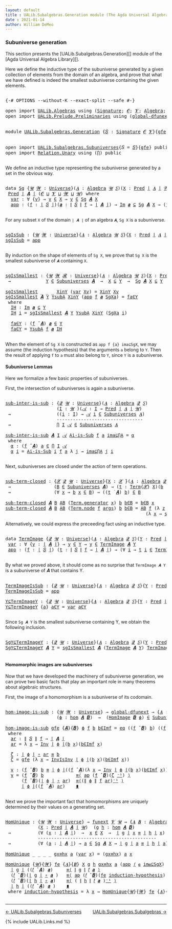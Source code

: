 ```yaml
---
layout: default
title : UALib.Subalgebras.Generation module (The Agda Universal Algebra Library)
date : 2021-01-14
author: William DeMeo
---
```


### <a id="subuniverse-generation">Subuniverse generation</a>

This section presents the [UALib.Subalgebras.Generation][] module of the [Agda Universal Algebra Library][].

Here we define the inductive type of the subuniverse generated by a given collection of elements from the domain of an algebra, and prove that what we have defined is indeed the smallest subuniverse containing the given elements.

<pre class="Agda">

<a id="565" class="Symbol">{-#</a> <a id="569" class="Keyword">OPTIONS</a> <a id="577" class="Pragma">--without-K</a> <a id="589" class="Pragma">--exact-split</a> <a id="603" class="Pragma">--safe</a> <a id="610" class="Symbol">#-}</a>

<a id="615" class="Keyword">open</a> <a id="620" class="Keyword">import</a> <a id="627" href="UALib.Algebras.html" class="Module">UALib.Algebras</a> <a id="642" class="Keyword">using</a> <a id="648" class="Symbol">(</a><a id="649" href="UALib.Algebras.Signatures.html#1385" class="Function">Signature</a><a id="658" class="Symbol">;</a> <a id="660" href="universes.html#613" class="Generalizable">𝓞</a><a id="661" class="Symbol">;</a> <a id="663" href="universes.html#617" class="Generalizable">𝓥</a><a id="664" class="Symbol">;</a> <a id="666" href="UALib.Algebras.Algebras.html#781" class="Function">Algebra</a><a id="673" class="Symbol">;</a> <a id="675" href="UALib.Algebras.Algebras.html#3482" class="Function Operator">_↠_</a><a id="678" class="Symbol">)</a>
<a id="680" class="Keyword">open</a> <a id="685" class="Keyword">import</a> <a id="692" href="UALib.Prelude.Preliminaries.html" class="Module">UALib.Prelude.Preliminaries</a> <a id="720" class="Keyword">using</a> <a id="726" class="Symbol">(</a><a id="727" href="MGS-Subsingleton-Theorems.html#3468" class="Function">global-dfunext</a><a id="741" class="Symbol">;</a> <a id="743" href="universes.html#551" class="Postulate">Universe</a><a id="751" class="Symbol">;</a> <a id="753" href="universes.html#758" class="Function Operator">_̇</a><a id="755" class="Symbol">)</a>


<a id="759" class="Keyword">module</a> <a id="766" href="UALib.Subalgebras.Generation.html" class="Module">UALib.Subalgebras.Generation</a> <a id="795" class="Symbol">{</a><a id="796" href="UALib.Subalgebras.Generation.html#796" class="Bound">𝑆</a> <a id="798" class="Symbol">:</a> <a id="800" href="UALib.Algebras.Signatures.html#1385" class="Function">Signature</a> <a id="810" href="universes.html#613" class="Generalizable">𝓞</a> <a id="812" href="universes.html#617" class="Generalizable">𝓥</a><a id="813" class="Symbol">}{</a><a id="815" href="UALib.Subalgebras.Generation.html#815" class="Bound">gfe</a> <a id="819" class="Symbol">:</a> <a id="821" href="MGS-Subsingleton-Theorems.html#3468" class="Function">global-dfunext</a><a id="835" class="Symbol">}</a> <a id="837" class="Keyword">where</a>


<a id="845" class="Keyword">open</a> <a id="850" class="Keyword">import</a> <a id="857" href="UALib.Subalgebras.Subuniverses.html" class="Module">UALib.Subalgebras.Subuniverses</a><a id="887" class="Symbol">{</a><a id="888" class="Argument">𝑆</a> <a id="890" class="Symbol">=</a> <a id="892" href="UALib.Subalgebras.Generation.html#796" class="Bound">𝑆</a><a id="893" class="Symbol">}{</a><a id="895" href="UALib.Subalgebras.Generation.html#815" class="Bound">gfe</a><a id="898" class="Symbol">}</a> <a id="900" class="Keyword">public</a>
<a id="907" class="Keyword">open</a> <a id="912" class="Keyword">import</a> <a id="919" href="Relation.Unary.html" class="Module">Relation.Unary</a> <a id="934" class="Keyword">using</a> <a id="940" class="Symbol">(</a><a id="941" href="Relation.Unary.html#4506" class="Function">⋂</a><a id="942" class="Symbol">)</a> <a id="944" class="Keyword">public</a>

</pre>

We define an inductive type representing the subuniverse generated by a set in the obvious way.

<pre class="Agda">

<a id="1075" class="Keyword">data</a> <a id="Sg"></a><a id="1080" href="UALib.Subalgebras.Generation.html#1080" class="Datatype">Sg</a> <a id="1083" class="Symbol">{</a><a id="1084" href="UALib.Subalgebras.Generation.html#1084" class="Bound">𝓤</a> <a id="1086" href="UALib.Subalgebras.Generation.html#1086" class="Bound">𝓦</a> <a id="1088" class="Symbol">:</a> <a id="1090" href="universes.html#551" class="Postulate">Universe</a><a id="1098" class="Symbol">}(</a><a id="1100" href="UALib.Subalgebras.Generation.html#1100" class="Bound">𝑨</a> <a id="1102" class="Symbol">:</a> <a id="1104" href="UALib.Algebras.Algebras.html#781" class="Function">Algebra</a> <a id="1112" href="UALib.Subalgebras.Generation.html#1084" class="Bound">𝓤</a> <a id="1114" href="UALib.Subalgebras.Generation.html#796" class="Bound">𝑆</a><a id="1115" class="Symbol">)(</a><a id="1117" href="UALib.Subalgebras.Generation.html#1117" class="Bound">X</a> <a id="1119" class="Symbol">:</a> <a id="1121" href="UALib.Relations.Unary.html#1088" class="Function">Pred</a> <a id="1126" href="UALib.Prelude.Preliminaries.html#11659" class="Function Operator">∣</a> <a id="1128" href="UALib.Subalgebras.Generation.html#1100" class="Bound">𝑨</a> <a id="1130" href="UALib.Prelude.Preliminaries.html#11659" class="Function Operator">∣</a> <a id="1132" href="UALib.Subalgebras.Generation.html#1086" class="Bound">𝓦</a><a id="1133" class="Symbol">)</a> <a id="1135" class="Symbol">:</a>
 <a id="1138" href="UALib.Relations.Unary.html#1088" class="Function">Pred</a> <a id="1143" href="UALib.Prelude.Preliminaries.html#11659" class="Function Operator">∣</a> <a id="1145" href="UALib.Subalgebras.Generation.html#1100" class="Bound">𝑨</a> <a id="1147" href="UALib.Prelude.Preliminaries.html#11659" class="Function Operator">∣</a> <a id="1149" class="Symbol">(</a><a id="1150" href="UALib.Subalgebras.Generation.html#810" class="Bound">𝓞</a> <a id="1152" href="Agda.Primitive.html#636" class="Function Operator">⊔</a> <a id="1154" href="UALib.Subalgebras.Generation.html#812" class="Bound">𝓥</a> <a id="1156" href="Agda.Primitive.html#636" class="Function Operator">⊔</a> <a id="1158" href="UALib.Subalgebras.Generation.html#1086" class="Bound">𝓦</a> <a id="1160" href="Agda.Primitive.html#636" class="Function Operator">⊔</a> <a id="1162" href="UALib.Subalgebras.Generation.html#1084" class="Bound">𝓤</a><a id="1163" class="Symbol">)</a> <a id="1165" class="Keyword">where</a>
  <a id="Sg.var"></a><a id="1173" href="UALib.Subalgebras.Generation.html#1173" class="InductiveConstructor">var</a> <a id="1177" class="Symbol">:</a> <a id="1179" class="Symbol">∀</a> <a id="1181" class="Symbol">{</a><a id="1182" href="UALib.Subalgebras.Generation.html#1182" class="Bound">v</a><a id="1183" class="Symbol">}</a> <a id="1185" class="Symbol">→</a> <a id="1187" href="UALib.Subalgebras.Generation.html#1182" class="Bound">v</a> <a id="1189" href="UALib.Relations.Unary.html#2725" class="Function Operator">∈</a> <a id="1191" href="UALib.Subalgebras.Generation.html#1117" class="Bound">X</a> <a id="1193" class="Symbol">→</a> <a id="1195" href="UALib.Subalgebras.Generation.html#1182" class="Bound">v</a> <a id="1197" href="UALib.Relations.Unary.html#2725" class="Function Operator">∈</a> <a id="1199" href="UALib.Subalgebras.Generation.html#1080" class="Datatype">Sg</a> <a id="1202" href="UALib.Subalgebras.Generation.html#1100" class="Bound">𝑨</a> <a id="1204" href="UALib.Subalgebras.Generation.html#1117" class="Bound">X</a>
  <a id="Sg.app"></a><a id="1208" href="UALib.Subalgebras.Generation.html#1208" class="InductiveConstructor">app</a> <a id="1212" class="Symbol">:</a> <a id="1214" class="Symbol">(</a><a id="1215" href="UALib.Subalgebras.Generation.html#1215" class="Bound">f</a> <a id="1217" class="Symbol">:</a> <a id="1219" href="UALib.Prelude.Preliminaries.html#11659" class="Function Operator">∣</a> <a id="1221" href="UALib.Subalgebras.Generation.html#796" class="Bound">𝑆</a> <a id="1223" href="UALib.Prelude.Preliminaries.html#11659" class="Function Operator">∣</a><a id="1224" class="Symbol">)(</a><a id="1226" href="UALib.Subalgebras.Generation.html#1226" class="Bound">𝒂</a> <a id="1228" class="Symbol">:</a> <a id="1230" href="UALib.Prelude.Preliminaries.html#11740" class="Function Operator">∥</a> <a id="1232" href="UALib.Subalgebras.Generation.html#796" class="Bound">𝑆</a> <a id="1234" href="UALib.Prelude.Preliminaries.html#11740" class="Function Operator">∥</a> <a id="1236" href="UALib.Subalgebras.Generation.html#1215" class="Bound">f</a> <a id="1238" class="Symbol">→</a> <a id="1240" href="UALib.Prelude.Preliminaries.html#11659" class="Function Operator">∣</a> <a id="1242" href="UALib.Subalgebras.Generation.html#1100" class="Bound">𝑨</a> <a id="1244" href="UALib.Prelude.Preliminaries.html#11659" class="Function Operator">∣</a><a id="1245" class="Symbol">)</a> <a id="1247" class="Symbol">→</a> <a id="1249" href="UALib.Relations.Unary.html#5327" class="Function Operator">Im</a> <a id="1252" href="UALib.Subalgebras.Generation.html#1226" class="Bound">𝒂</a> <a id="1254" href="UALib.Relations.Unary.html#5327" class="Function Operator">⊆</a> <a id="1256" href="UALib.Subalgebras.Generation.html#1080" class="Datatype">Sg</a> <a id="1259" href="UALib.Subalgebras.Generation.html#1100" class="Bound">𝑨</a> <a id="1261" href="UALib.Subalgebras.Generation.html#1117" class="Bound">X</a> <a id="1263" class="Symbol">→</a> <a id="1265" class="Symbol">(</a><a id="1266" href="UALib.Subalgebras.Generation.html#1215" class="Bound">f</a> <a id="1268" href="UALib.Algebras.Algebras.html#2931" class="Function Operator">̂</a> <a id="1270" href="UALib.Subalgebras.Generation.html#1100" class="Bound">𝑨</a><a id="1271" class="Symbol">)</a> <a id="1273" href="UALib.Subalgebras.Generation.html#1226" class="Bound">𝒂</a> <a id="1275" href="UALib.Relations.Unary.html#2725" class="Function Operator">∈</a> <a id="1277" href="UALib.Subalgebras.Generation.html#1080" class="Datatype">Sg</a> <a id="1280" href="UALib.Subalgebras.Generation.html#1100" class="Bound">𝑨</a> <a id="1282" href="UALib.Subalgebras.Generation.html#1117" class="Bound">X</a>

</pre>

For any subset `X` of the domain `∣ 𝑨 ∣` of an algebra `𝑨`, `Sg X` is a subuniverse.

<pre class="Agda">

<a id="sgIsSub"></a><a id="1397" href="UALib.Subalgebras.Generation.html#1397" class="Function">sgIsSub</a> <a id="1405" class="Symbol">:</a> <a id="1407" class="Symbol">{</a><a id="1408" href="UALib.Subalgebras.Generation.html#1408" class="Bound">𝓤</a> <a id="1410" href="UALib.Subalgebras.Generation.html#1410" class="Bound">𝓦</a> <a id="1412" class="Symbol">:</a> <a id="1414" href="universes.html#551" class="Postulate">Universe</a><a id="1422" class="Symbol">}{</a><a id="1424" href="UALib.Subalgebras.Generation.html#1424" class="Bound">𝑨</a> <a id="1426" class="Symbol">:</a> <a id="1428" href="UALib.Algebras.Algebras.html#781" class="Function">Algebra</a> <a id="1436" href="UALib.Subalgebras.Generation.html#1408" class="Bound">𝓤</a> <a id="1438" href="UALib.Subalgebras.Generation.html#796" class="Bound">𝑆</a><a id="1439" class="Symbol">}{</a><a id="1441" href="UALib.Subalgebras.Generation.html#1441" class="Bound">X</a> <a id="1443" class="Symbol">:</a> <a id="1445" href="UALib.Relations.Unary.html#1088" class="Function">Pred</a> <a id="1450" href="UALib.Prelude.Preliminaries.html#11659" class="Function Operator">∣</a> <a id="1452" href="UALib.Subalgebras.Generation.html#1424" class="Bound">𝑨</a> <a id="1454" href="UALib.Prelude.Preliminaries.html#11659" class="Function Operator">∣</a> <a id="1456" href="UALib.Subalgebras.Generation.html#1410" class="Bound">𝓦</a><a id="1457" class="Symbol">}</a> <a id="1459" class="Symbol">→</a> <a id="1461" href="UALib.Subalgebras.Generation.html#1080" class="Datatype">Sg</a> <a id="1464" href="UALib.Subalgebras.Generation.html#1424" class="Bound">𝑨</a> <a id="1466" href="UALib.Subalgebras.Generation.html#1441" class="Bound">X</a> <a id="1468" href="UALib.Relations.Unary.html#2725" class="Function Operator">∈</a> <a id="1470" href="UALib.Subalgebras.Subuniverses.html#766" class="Function">Subuniverses</a> <a id="1483" href="UALib.Subalgebras.Generation.html#1424" class="Bound">𝑨</a>
<a id="1485" href="UALib.Subalgebras.Generation.html#1397" class="Function">sgIsSub</a> <a id="1493" class="Symbol">=</a> <a id="1495" href="UALib.Subalgebras.Generation.html#1208" class="InductiveConstructor">app</a>

</pre>

By induction on the shape of elements of `Sg X`, we prove that `Sg X` is the smallest subuniverse of `𝑨` containing `X`.

<pre class="Agda">

<a id="sgIsSmallest"></a><a id="1648" href="UALib.Subalgebras.Generation.html#1648" class="Function">sgIsSmallest</a> <a id="1661" class="Symbol">:</a> <a id="1663" class="Symbol">{</a><a id="1664" href="UALib.Subalgebras.Generation.html#1664" class="Bound">𝓤</a> <a id="1666" href="UALib.Subalgebras.Generation.html#1666" class="Bound">𝓦</a> <a id="1668" href="UALib.Subalgebras.Generation.html#1668" class="Bound">𝓡</a> <a id="1670" class="Symbol">:</a> <a id="1672" href="universes.html#551" class="Postulate">Universe</a><a id="1680" class="Symbol">}(</a><a id="1682" href="UALib.Subalgebras.Generation.html#1682" class="Bound">𝑨</a> <a id="1684" class="Symbol">:</a> <a id="1686" href="UALib.Algebras.Algebras.html#781" class="Function">Algebra</a> <a id="1694" href="UALib.Subalgebras.Generation.html#1664" class="Bound">𝓤</a> <a id="1696" href="UALib.Subalgebras.Generation.html#796" class="Bound">𝑆</a><a id="1697" class="Symbol">){</a><a id="1699" href="UALib.Subalgebras.Generation.html#1699" class="Bound">X</a> <a id="1701" class="Symbol">:</a> <a id="1703" href="UALib.Relations.Unary.html#1088" class="Function">Pred</a> <a id="1708" href="UALib.Prelude.Preliminaries.html#11659" class="Function Operator">∣</a> <a id="1710" href="UALib.Subalgebras.Generation.html#1682" class="Bound">𝑨</a> <a id="1712" href="UALib.Prelude.Preliminaries.html#11659" class="Function Operator">∣</a> <a id="1714" href="UALib.Subalgebras.Generation.html#1666" class="Bound">𝓦</a><a id="1715" class="Symbol">}(</a><a id="1717" href="UALib.Subalgebras.Generation.html#1717" class="Bound">Y</a> <a id="1719" class="Symbol">:</a> <a id="1721" href="UALib.Relations.Unary.html#1088" class="Function">Pred</a> <a id="1726" href="UALib.Prelude.Preliminaries.html#11659" class="Function Operator">∣</a> <a id="1728" href="UALib.Subalgebras.Generation.html#1682" class="Bound">𝑨</a> <a id="1730" href="UALib.Prelude.Preliminaries.html#11659" class="Function Operator">∣</a> <a id="1732" href="UALib.Subalgebras.Generation.html#1668" class="Bound">𝓡</a><a id="1733" class="Symbol">)</a>
 <a id="1736" class="Symbol">→</a>             <a id="1750" href="UALib.Subalgebras.Generation.html#1717" class="Bound">Y</a> <a id="1752" href="UALib.Relations.Unary.html#2725" class="Function Operator">∈</a> <a id="1754" href="UALib.Subalgebras.Subuniverses.html#766" class="Function">Subuniverses</a> <a id="1767" href="UALib.Subalgebras.Generation.html#1682" class="Bound">𝑨</a>  <a id="1770" class="Symbol">→</a>  <a id="1773" href="UALib.Subalgebras.Generation.html#1699" class="Bound">X</a> <a id="1775" href="UALib.Relations.Unary.html#3007" class="Function Operator">⊆</a> <a id="1777" href="UALib.Subalgebras.Generation.html#1717" class="Bound">Y</a>  <a id="1780" class="Symbol">→</a>  <a id="1783" href="UALib.Subalgebras.Generation.html#1080" class="Datatype">Sg</a> <a id="1786" href="UALib.Subalgebras.Generation.html#1682" class="Bound">𝑨</a> <a id="1788" href="UALib.Subalgebras.Generation.html#1699" class="Bound">X</a> <a id="1790" href="UALib.Relations.Unary.html#3007" class="Function Operator">⊆</a> <a id="1792" href="UALib.Subalgebras.Generation.html#1717" class="Bound">Y</a>

<a id="1795" href="UALib.Subalgebras.Generation.html#1648" class="Function">sgIsSmallest</a> <a id="1808" class="Symbol">_</a> <a id="1810" class="Symbol">_</a> <a id="1812" class="Symbol">_</a> <a id="1814" href="UALib.Subalgebras.Generation.html#1814" class="Bound">XinY</a> <a id="1819" class="Symbol">(</a><a id="1820" href="UALib.Subalgebras.Generation.html#1173" class="InductiveConstructor">var</a> <a id="1824" href="UALib.Subalgebras.Generation.html#1824" class="Bound">Xv</a><a id="1826" class="Symbol">)</a> <a id="1828" class="Symbol">=</a> <a id="1830" href="UALib.Subalgebras.Generation.html#1814" class="Bound">XinY</a> <a id="1835" href="UALib.Subalgebras.Generation.html#1824" class="Bound">Xv</a>
<a id="1838" href="UALib.Subalgebras.Generation.html#1648" class="Function">sgIsSmallest</a> <a id="1851" href="UALib.Subalgebras.Generation.html#1851" class="Bound">𝑨</a> <a id="1853" href="UALib.Subalgebras.Generation.html#1853" class="Bound">Y</a> <a id="1855" href="UALib.Subalgebras.Generation.html#1855" class="Bound">YsubA</a> <a id="1861" href="UALib.Subalgebras.Generation.html#1861" class="Bound">XinY</a> <a id="1866" class="Symbol">(</a><a id="1867" href="UALib.Subalgebras.Generation.html#1208" class="InductiveConstructor">app</a> <a id="1871" href="UALib.Subalgebras.Generation.html#1871" class="Bound">f</a> <a id="1873" href="UALib.Subalgebras.Generation.html#1873" class="Bound">𝒂</a> <a id="1875" href="UALib.Subalgebras.Generation.html#1875" class="Bound">SgXa</a><a id="1879" class="Symbol">)</a> <a id="1881" class="Symbol">=</a> <a id="1883" href="UALib.Subalgebras.Generation.html#1960" class="Function">fa∈Y</a>
 <a id="1889" class="Keyword">where</a>
  <a id="1897" href="UALib.Subalgebras.Generation.html#1897" class="Function">IH</a> <a id="1900" class="Symbol">:</a> <a id="1902" href="UALib.Relations.Unary.html#5327" class="Function Operator">Im</a> <a id="1905" href="UALib.Subalgebras.Generation.html#1873" class="Bound">𝒂</a> <a id="1907" href="UALib.Relations.Unary.html#5327" class="Function Operator">⊆</a> <a id="1909" href="UALib.Subalgebras.Generation.html#1853" class="Bound">Y</a>
  <a id="1913" href="UALib.Subalgebras.Generation.html#1897" class="Function">IH</a> <a id="1916" href="UALib.Subalgebras.Generation.html#1916" class="Bound">i</a> <a id="1918" class="Symbol">=</a> <a id="1920" href="UALib.Subalgebras.Generation.html#1648" class="Function">sgIsSmallest</a> <a id="1933" href="UALib.Subalgebras.Generation.html#1851" class="Bound">𝑨</a> <a id="1935" href="UALib.Subalgebras.Generation.html#1853" class="Bound">Y</a> <a id="1937" href="UALib.Subalgebras.Generation.html#1855" class="Bound">YsubA</a> <a id="1943" href="UALib.Subalgebras.Generation.html#1861" class="Bound">XinY</a> <a id="1948" class="Symbol">(</a><a id="1949" href="UALib.Subalgebras.Generation.html#1875" class="Bound">SgXa</a> <a id="1954" href="UALib.Subalgebras.Generation.html#1916" class="Bound">i</a><a id="1955" class="Symbol">)</a>

  <a id="1960" href="UALib.Subalgebras.Generation.html#1960" class="Function">fa∈Y</a> <a id="1965" class="Symbol">:</a> <a id="1967" class="Symbol">(</a><a id="1968" href="UALib.Subalgebras.Generation.html#1871" class="Bound">f</a> <a id="1970" href="UALib.Algebras.Algebras.html#2931" class="Function Operator">̂</a> <a id="1972" href="UALib.Subalgebras.Generation.html#1851" class="Bound">𝑨</a><a id="1973" class="Symbol">)</a> <a id="1975" href="UALib.Subalgebras.Generation.html#1873" class="Bound">𝒂</a> <a id="1977" href="UALib.Relations.Unary.html#2725" class="Function Operator">∈</a> <a id="1979" href="UALib.Subalgebras.Generation.html#1853" class="Bound">Y</a>
  <a id="1983" href="UALib.Subalgebras.Generation.html#1960" class="Function">fa∈Y</a> <a id="1988" class="Symbol">=</a> <a id="1990" href="UALib.Subalgebras.Generation.html#1855" class="Bound">YsubA</a> <a id="1996" href="UALib.Subalgebras.Generation.html#1871" class="Bound">f</a> <a id="1998" href="UALib.Subalgebras.Generation.html#1873" class="Bound">𝒂</a> <a id="2000" href="UALib.Subalgebras.Generation.html#1897" class="Function">IH</a>

</pre>

When the element of `Sg X` is constructed as `app f {a} ima⊆SgX`, we may assume (the induction hypothesis) that the arguments `a` belong to `Y`. Then the result of applying `f` to `a` must also belong to `Y`, since `Y` is a subuniverse.



#### <a id="subuniverse-lemmas">Subuniverse Lemmas</a>

Here we formalize a few basic properties of subuniverses.

First, the intersection of subuniverses is again a subuniverse.

<pre class="Agda">

<a id="sub-inter-is-sub"></a><a id="2450" href="UALib.Subalgebras.Generation.html#2450" class="Function">sub-inter-is-sub</a> <a id="2467" class="Symbol">:</a> <a id="2469" class="Symbol">{</a><a id="2470" href="UALib.Subalgebras.Generation.html#2470" class="Bound">𝓠</a> <a id="2472" href="UALib.Subalgebras.Generation.html#2472" class="Bound">𝓤</a> <a id="2474" class="Symbol">:</a> <a id="2476" href="universes.html#551" class="Postulate">Universe</a><a id="2484" class="Symbol">}(</a><a id="2486" href="UALib.Subalgebras.Generation.html#2486" class="Bound">𝑨</a> <a id="2488" class="Symbol">:</a> <a id="2490" href="UALib.Algebras.Algebras.html#781" class="Function">Algebra</a> <a id="2498" href="UALib.Subalgebras.Generation.html#2470" class="Bound">𝓠</a> <a id="2500" href="UALib.Subalgebras.Generation.html#796" class="Bound">𝑆</a><a id="2501" class="Symbol">)</a>
                   <a id="2522" class="Symbol">(</a><a id="2523" href="UALib.Subalgebras.Generation.html#2523" class="Bound">I</a> <a id="2525" class="Symbol">:</a> <a id="2527" href="UALib.Subalgebras.Generation.html#2472" class="Bound">𝓤</a> <a id="2529" href="universes.html#758" class="Function Operator">̇</a><a id="2530" class="Symbol">)(</a><a id="2532" href="UALib.Subalgebras.Generation.html#2532" class="Bound">𝒜</a> <a id="2534" class="Symbol">:</a> <a id="2536" href="UALib.Subalgebras.Generation.html#2523" class="Bound">I</a> <a id="2538" class="Symbol">→</a> <a id="2540" href="UALib.Relations.Unary.html#1088" class="Function">Pred</a> <a id="2545" href="UALib.Prelude.Preliminaries.html#11659" class="Function Operator">∣</a> <a id="2547" href="UALib.Subalgebras.Generation.html#2486" class="Bound">𝑨</a> <a id="2549" href="UALib.Prelude.Preliminaries.html#11659" class="Function Operator">∣</a> <a id="2551" href="UALib.Subalgebras.Generation.html#2472" class="Bound">𝓤</a><a id="2552" class="Symbol">)</a>
 <a id="2555" class="Symbol">→</a>                 <a id="2573" class="Symbol">((</a><a id="2575" href="UALib.Subalgebras.Generation.html#2575" class="Bound">i</a> <a id="2577" class="Symbol">:</a> <a id="2579" href="UALib.Subalgebras.Generation.html#2523" class="Bound">I</a><a id="2580" class="Symbol">)</a> <a id="2582" class="Symbol">→</a> <a id="2584" href="UALib.Subalgebras.Generation.html#2532" class="Bound">𝒜</a> <a id="2586" href="UALib.Subalgebras.Generation.html#2575" class="Bound">i</a> <a id="2588" href="UALib.Relations.Unary.html#2725" class="Function Operator">∈</a> <a id="2590" href="UALib.Subalgebras.Subuniverses.html#766" class="Function">Subuniverses</a> <a id="2603" href="UALib.Subalgebras.Generation.html#2486" class="Bound">𝑨</a><a id="2604" class="Symbol">)</a>
                   <a id="2625" class="Comment">--------------------------------</a>
 <a id="2659" class="Symbol">→</a>                 <a id="2677" href="Relation.Unary.html#4506" class="Function">⋂</a> <a id="2679" href="UALib.Subalgebras.Generation.html#2523" class="Bound">I</a> <a id="2681" href="UALib.Subalgebras.Generation.html#2532" class="Bound">𝒜</a> <a id="2683" href="UALib.Relations.Unary.html#2725" class="Function Operator">∈</a> <a id="2685" href="UALib.Subalgebras.Subuniverses.html#766" class="Function">Subuniverses</a> <a id="2698" href="UALib.Subalgebras.Generation.html#2486" class="Bound">𝑨</a>

<a id="2701" href="UALib.Subalgebras.Generation.html#2450" class="Function">sub-inter-is-sub</a> <a id="2718" href="UALib.Subalgebras.Generation.html#2718" class="Bound">𝑨</a> <a id="2720" href="UALib.Subalgebras.Generation.html#2720" class="Bound">I</a> <a id="2722" href="UALib.Subalgebras.Generation.html#2722" class="Bound">𝒜</a> <a id="2724" href="UALib.Subalgebras.Generation.html#2724" class="Bound">Ai-is-Sub</a> <a id="2734" href="UALib.Subalgebras.Generation.html#2734" class="Bound">f</a> <a id="2736" href="UALib.Subalgebras.Generation.html#2736" class="Bound">a</a> <a id="2738" href="UALib.Subalgebras.Generation.html#2738" class="Bound">ima⊆⋂A</a> <a id="2745" class="Symbol">=</a> <a id="2747" href="UALib.Subalgebras.Generation.html#2758" class="Function">α</a>
 <a id="2750" class="Keyword">where</a>
  <a id="2758" href="UALib.Subalgebras.Generation.html#2758" class="Function">α</a> <a id="2760" class="Symbol">:</a> <a id="2762" class="Symbol">(</a><a id="2763" href="UALib.Subalgebras.Generation.html#2734" class="Bound">f</a> <a id="2765" href="UALib.Algebras.Algebras.html#2931" class="Function Operator">̂</a> <a id="2767" href="UALib.Subalgebras.Generation.html#2718" class="Bound">𝑨</a><a id="2768" class="Symbol">)</a> <a id="2770" href="UALib.Subalgebras.Generation.html#2736" class="Bound">a</a> <a id="2772" href="UALib.Relations.Unary.html#2725" class="Function Operator">∈</a> <a id="2774" href="Relation.Unary.html#4506" class="Function">⋂</a> <a id="2776" href="UALib.Subalgebras.Generation.html#2720" class="Bound">I</a> <a id="2778" href="UALib.Subalgebras.Generation.html#2722" class="Bound">𝒜</a>
  <a id="2782" href="UALib.Subalgebras.Generation.html#2758" class="Function">α</a> <a id="2784" href="UALib.Subalgebras.Generation.html#2784" class="Bound">i</a> <a id="2786" class="Symbol">=</a> <a id="2788" href="UALib.Subalgebras.Generation.html#2724" class="Bound">Ai-is-Sub</a> <a id="2798" href="UALib.Subalgebras.Generation.html#2784" class="Bound">i</a> <a id="2800" href="UALib.Subalgebras.Generation.html#2734" class="Bound">f</a> <a id="2802" href="UALib.Subalgebras.Generation.html#2736" class="Bound">a</a> <a id="2804" class="Symbol">λ</a> <a id="2806" href="UALib.Subalgebras.Generation.html#2806" class="Bound">j</a> <a id="2808" class="Symbol">→</a> <a id="2810" href="UALib.Subalgebras.Generation.html#2738" class="Bound">ima⊆⋂A</a> <a id="2817" href="UALib.Subalgebras.Generation.html#2806" class="Bound">j</a> <a id="2819" href="UALib.Subalgebras.Generation.html#2784" class="Bound">i</a>

</pre>

Next, subuniverses are closed under the action of term operations.

<pre class="Agda">

<a id="sub-term-closed"></a><a id="2916" href="UALib.Subalgebras.Generation.html#2916" class="Function">sub-term-closed</a> <a id="2932" class="Symbol">:</a> <a id="2934" class="Symbol">{</a><a id="2935" href="UALib.Subalgebras.Generation.html#2935" class="Bound">𝓧</a> <a id="2937" href="UALib.Subalgebras.Generation.html#2937" class="Bound">𝓠</a> <a id="2939" href="UALib.Subalgebras.Generation.html#2939" class="Bound">𝓤</a> <a id="2941" class="Symbol">:</a> <a id="2943" href="universes.html#551" class="Postulate">Universe</a><a id="2951" class="Symbol">}{</a><a id="2953" href="UALib.Subalgebras.Generation.html#2953" class="Bound">X</a> <a id="2955" class="Symbol">:</a> <a id="2957" href="UALib.Subalgebras.Generation.html#2935" class="Bound">𝓧</a> <a id="2959" href="universes.html#758" class="Function Operator">̇</a><a id="2960" class="Symbol">}(</a><a id="2962" href="UALib.Subalgebras.Generation.html#2962" class="Bound">𝑨</a> <a id="2964" class="Symbol">:</a> <a id="2966" href="UALib.Algebras.Algebras.html#781" class="Function">Algebra</a> <a id="2974" href="UALib.Subalgebras.Generation.html#2937" class="Bound">𝓠</a> <a id="2976" href="UALib.Subalgebras.Generation.html#796" class="Bound">𝑆</a><a id="2977" class="Symbol">)(</a><a id="2979" href="UALib.Subalgebras.Generation.html#2979" class="Bound">B</a> <a id="2981" class="Symbol">:</a> <a id="2983" href="UALib.Relations.Unary.html#1088" class="Function">Pred</a> <a id="2988" href="UALib.Prelude.Preliminaries.html#11659" class="Function Operator">∣</a> <a id="2990" href="UALib.Subalgebras.Generation.html#2962" class="Bound">𝑨</a> <a id="2992" href="UALib.Prelude.Preliminaries.html#11659" class="Function Operator">∣</a> <a id="2994" href="UALib.Subalgebras.Generation.html#2939" class="Bound">𝓤</a><a id="2995" class="Symbol">)</a>
 <a id="2998" class="Symbol">→</a>                <a id="3015" class="Symbol">(</a><a id="3016" href="UALib.Subalgebras.Generation.html#2979" class="Bound">B</a> <a id="3018" href="UALib.Relations.Unary.html#2725" class="Function Operator">∈</a> <a id="3020" href="UALib.Subalgebras.Subuniverses.html#766" class="Function">Subuniverses</a> <a id="3033" href="UALib.Subalgebras.Generation.html#2962" class="Bound">𝑨</a><a id="3034" class="Symbol">)</a> <a id="3036" class="Symbol">→</a> <a id="3038" class="Symbol">(</a><a id="3039" href="UALib.Subalgebras.Generation.html#3039" class="Bound">t</a> <a id="3041" class="Symbol">:</a> <a id="3043" href="UALib.Terms.Basic.html#2288" class="Datatype">Term</a><a id="3047" class="Symbol">{</a><a id="3048" href="UALib.Subalgebras.Generation.html#2935" class="Bound">𝓧</a><a id="3049" class="Symbol">}</a> <a id="3051" href="UALib.Subalgebras.Generation.html#2953" class="Bound">X</a><a id="3052" class="Symbol">)(</a><a id="3054" href="UALib.Subalgebras.Generation.html#3054" class="Bound">b</a> <a id="3056" class="Symbol">:</a> <a id="3058" href="UALib.Subalgebras.Generation.html#2953" class="Bound">X</a> <a id="3060" class="Symbol">→</a> <a id="3062" href="UALib.Prelude.Preliminaries.html#11659" class="Function Operator">∣</a> <a id="3064" href="UALib.Subalgebras.Generation.html#2962" class="Bound">𝑨</a> <a id="3066" href="UALib.Prelude.Preliminaries.html#11659" class="Function Operator">∣</a><a id="3067" class="Symbol">)</a>
 <a id="3070" class="Symbol">→</a>                <a id="3087" class="Symbol">(∀</a> <a id="3090" href="UALib.Subalgebras.Generation.html#3090" class="Bound">x</a> <a id="3092" class="Symbol">→</a> <a id="3094" href="UALib.Subalgebras.Generation.html#3054" class="Bound">b</a> <a id="3096" href="UALib.Subalgebras.Generation.html#3090" class="Bound">x</a> <a id="3098" href="UALib.Relations.Unary.html#2725" class="Function Operator">∈</a> <a id="3100" href="UALib.Subalgebras.Generation.html#2979" class="Bound">B</a><a id="3101" class="Symbol">)</a> <a id="3103" class="Symbol">→</a> <a id="3105" class="Symbol">((</a><a id="3107" href="UALib.Subalgebras.Generation.html#3039" class="Bound">t</a> <a id="3109" href="UALib.Terms.Operations.html#1318" class="Function Operator">̇</a> <a id="3111" href="UALib.Subalgebras.Generation.html#2962" class="Bound">𝑨</a><a id="3112" class="Symbol">)</a> <a id="3114" href="UALib.Subalgebras.Generation.html#3054" class="Bound">b</a><a id="3115" class="Symbol">)</a> <a id="3117" href="UALib.Relations.Unary.html#2725" class="Function Operator">∈</a> <a id="3119" href="UALib.Subalgebras.Generation.html#2979" class="Bound">B</a>

<a id="3122" href="UALib.Subalgebras.Generation.html#2916" class="Function">sub-term-closed</a> <a id="3138" href="UALib.Subalgebras.Generation.html#3138" class="Bound">𝑨</a> <a id="3140" href="UALib.Subalgebras.Generation.html#3140" class="Bound">B</a> <a id="3142" href="UALib.Subalgebras.Generation.html#3142" class="Bound">AB</a> <a id="3145" class="Symbol">(</a><a id="3146" href="UALib.Terms.Basic.html#2335" class="InductiveConstructor">Term.generator</a> <a id="3161" href="UALib.Subalgebras.Generation.html#3161" class="Bound">x</a><a id="3162" class="Symbol">)</a> <a id="3164" href="UALib.Subalgebras.Generation.html#3164" class="Bound">b</a> <a id="3166" href="UALib.Subalgebras.Generation.html#3166" class="Bound">b∈B</a> <a id="3170" class="Symbol">=</a> <a id="3172" href="UALib.Subalgebras.Generation.html#3166" class="Bound">b∈B</a> <a id="3176" href="UALib.Subalgebras.Generation.html#3161" class="Bound">x</a>
<a id="3178" href="UALib.Subalgebras.Generation.html#2916" class="Function">sub-term-closed</a> <a id="3194" href="UALib.Subalgebras.Generation.html#3194" class="Bound">𝑨</a> <a id="3196" href="UALib.Subalgebras.Generation.html#3196" class="Bound">B</a> <a id="3198" href="UALib.Subalgebras.Generation.html#3198" class="Bound">AB</a> <a id="3201" class="Symbol">(</a><a id="3202" href="UALib.Terms.Basic.html#2360" class="InductiveConstructor">Term.node</a> <a id="3212" href="UALib.Subalgebras.Generation.html#3212" class="Bound">f</a> <a id="3214" href="UALib.Subalgebras.Generation.html#3214" class="Bound">args</a><a id="3218" class="Symbol">)</a> <a id="3220" href="UALib.Subalgebras.Generation.html#3220" class="Bound">b</a> <a id="3222" href="UALib.Subalgebras.Generation.html#3222" class="Bound">b∈B</a> <a id="3226" class="Symbol">=</a> <a id="3228" href="UALib.Subalgebras.Generation.html#3198" class="Bound">AB</a> <a id="3231" href="UALib.Subalgebras.Generation.html#3212" class="Bound">f</a> <a id="3233" class="Symbol">(λ</a> <a id="3236" href="UALib.Subalgebras.Generation.html#3236" class="Bound">z</a> <a id="3238" class="Symbol">→</a> <a id="3240" class="Symbol">(</a><a id="3241" href="UALib.Subalgebras.Generation.html#3214" class="Bound">args</a> <a id="3246" href="UALib.Subalgebras.Generation.html#3236" class="Bound">z</a> <a id="3248" href="UALib.Terms.Operations.html#1318" class="Function Operator">̇</a> <a id="3250" href="UALib.Subalgebras.Generation.html#3194" class="Bound">𝑨</a><a id="3251" class="Symbol">)</a> <a id="3253" href="UALib.Subalgebras.Generation.html#3220" class="Bound">b</a><a id="3254" class="Symbol">)</a>
                                                    <a id="3308" class="Symbol">(λ</a> <a id="3311" href="UALib.Subalgebras.Generation.html#3311" class="Bound">x</a> <a id="3313" class="Symbol">→</a> <a id="3315" href="UALib.Subalgebras.Generation.html#2916" class="Function">sub-term-closed</a> <a id="3331" href="UALib.Subalgebras.Generation.html#3194" class="Bound">𝑨</a> <a id="3333" href="UALib.Subalgebras.Generation.html#3196" class="Bound">B</a> <a id="3335" href="UALib.Subalgebras.Generation.html#3198" class="Bound">AB</a> <a id="3338" class="Symbol">(</a><a id="3339" href="UALib.Subalgebras.Generation.html#3214" class="Bound">args</a> <a id="3344" href="UALib.Subalgebras.Generation.html#3311" class="Bound">x</a><a id="3345" class="Symbol">)</a> <a id="3347" href="UALib.Subalgebras.Generation.html#3220" class="Bound">b</a> <a id="3349" href="UALib.Subalgebras.Generation.html#3222" class="Bound">b∈B</a><a id="3352" class="Symbol">)</a>
</pre>

Alternatively, we could express the preceeding fact using an inductive type.

<pre class="Agda">

<a id="3458" class="Keyword">data</a> <a id="TermImage"></a><a id="3463" href="UALib.Subalgebras.Generation.html#3463" class="Datatype">TermImage</a> <a id="3473" class="Symbol">{</a><a id="3474" href="UALib.Subalgebras.Generation.html#3474" class="Bound">𝓠</a> <a id="3476" href="UALib.Subalgebras.Generation.html#3476" class="Bound">𝓤</a> <a id="3478" class="Symbol">:</a> <a id="3480" href="universes.html#551" class="Postulate">Universe</a><a id="3488" class="Symbol">}(</a><a id="3490" href="UALib.Subalgebras.Generation.html#3490" class="Bound">𝑨</a> <a id="3492" class="Symbol">:</a> <a id="3494" href="UALib.Algebras.Algebras.html#781" class="Function">Algebra</a> <a id="3502" href="UALib.Subalgebras.Generation.html#3474" class="Bound">𝓠</a> <a id="3504" href="UALib.Subalgebras.Generation.html#796" class="Bound">𝑆</a><a id="3505" class="Symbol">)(</a><a id="3507" href="UALib.Subalgebras.Generation.html#3507" class="Bound">Y</a> <a id="3509" class="Symbol">:</a> <a id="3511" href="UALib.Relations.Unary.html#1088" class="Function">Pred</a> <a id="3516" href="UALib.Prelude.Preliminaries.html#11659" class="Function Operator">∣</a> <a id="3518" href="UALib.Subalgebras.Generation.html#3490" class="Bound">𝑨</a> <a id="3520" href="UALib.Prelude.Preliminaries.html#11659" class="Function Operator">∣</a> <a id="3522" href="UALib.Subalgebras.Generation.html#3476" class="Bound">𝓤</a><a id="3523" class="Symbol">)</a> <a id="3525" class="Symbol">:</a> <a id="3527" href="UALib.Relations.Unary.html#1088" class="Function">Pred</a> <a id="3532" href="UALib.Prelude.Preliminaries.html#11659" class="Function Operator">∣</a> <a id="3534" href="UALib.Subalgebras.Generation.html#3490" class="Bound">𝑨</a> <a id="3536" href="UALib.Prelude.Preliminaries.html#11659" class="Function Operator">∣</a> <a id="3538" class="Symbol">(</a><a id="3539" href="UALib.Subalgebras.Generation.html#810" class="Bound">𝓞</a> <a id="3541" href="Agda.Primitive.html#636" class="Function Operator">⊔</a> <a id="3543" href="UALib.Subalgebras.Generation.html#812" class="Bound">𝓥</a> <a id="3545" href="Agda.Primitive.html#636" class="Function Operator">⊔</a> <a id="3547" href="UALib.Subalgebras.Generation.html#3474" class="Bound">𝓠</a> <a id="3549" href="Agda.Primitive.html#636" class="Function Operator">⊔</a> <a id="3551" href="UALib.Subalgebras.Generation.html#3476" class="Bound">𝓤</a><a id="3552" class="Symbol">)</a> <a id="3554" class="Keyword">where</a>
 <a id="TermImage.var"></a><a id="3561" href="UALib.Subalgebras.Generation.html#3561" class="InductiveConstructor">var</a> <a id="3565" class="Symbol">:</a> <a id="3567" class="Symbol">∀</a> <a id="3569" class="Symbol">{</a><a id="3570" href="UALib.Subalgebras.Generation.html#3570" class="Bound">y</a> <a id="3572" class="Symbol">:</a> <a id="3574" href="UALib.Prelude.Preliminaries.html#11659" class="Function Operator">∣</a> <a id="3576" href="UALib.Subalgebras.Generation.html#3490" class="Bound">𝑨</a> <a id="3578" href="UALib.Prelude.Preliminaries.html#11659" class="Function Operator">∣</a><a id="3579" class="Symbol">}</a> <a id="3581" class="Symbol">→</a> <a id="3583" href="UALib.Subalgebras.Generation.html#3570" class="Bound">y</a> <a id="3585" href="UALib.Relations.Unary.html#2725" class="Function Operator">∈</a> <a id="3587" href="UALib.Subalgebras.Generation.html#3507" class="Bound">Y</a> <a id="3589" class="Symbol">→</a> <a id="3591" href="UALib.Subalgebras.Generation.html#3570" class="Bound">y</a> <a id="3593" href="UALib.Relations.Unary.html#2725" class="Function Operator">∈</a> <a id="3595" href="UALib.Subalgebras.Generation.html#3463" class="Datatype">TermImage</a> <a id="3605" href="UALib.Subalgebras.Generation.html#3490" class="Bound">𝑨</a> <a id="3607" href="UALib.Subalgebras.Generation.html#3507" class="Bound">Y</a>
 <a id="TermImage.app"></a><a id="3610" href="UALib.Subalgebras.Generation.html#3610" class="InductiveConstructor">app</a> <a id="3614" class="Symbol">:</a> <a id="3616" class="Symbol">(</a><a id="3617" href="UALib.Subalgebras.Generation.html#3617" class="Bound">f</a> <a id="3619" class="Symbol">:</a> <a id="3621" href="UALib.Prelude.Preliminaries.html#11659" class="Function Operator">∣</a> <a id="3623" href="UALib.Subalgebras.Generation.html#796" class="Bound">𝑆</a> <a id="3625" href="UALib.Prelude.Preliminaries.html#11659" class="Function Operator">∣</a><a id="3626" class="Symbol">)</a> <a id="3628" class="Symbol">(</a><a id="3629" href="UALib.Subalgebras.Generation.html#3629" class="Bound">t</a> <a id="3631" class="Symbol">:</a> <a id="3633" href="UALib.Prelude.Preliminaries.html#11740" class="Function Operator">∥</a> <a id="3635" href="UALib.Subalgebras.Generation.html#796" class="Bound">𝑆</a> <a id="3637" href="UALib.Prelude.Preliminaries.html#11740" class="Function Operator">∥</a> <a id="3639" href="UALib.Subalgebras.Generation.html#3617" class="Bound">f</a> <a id="3641" class="Symbol">→</a> <a id="3643" href="UALib.Prelude.Preliminaries.html#11659" class="Function Operator">∣</a> <a id="3645" href="UALib.Subalgebras.Generation.html#3490" class="Bound">𝑨</a> <a id="3647" href="UALib.Prelude.Preliminaries.html#11659" class="Function Operator">∣</a><a id="3648" class="Symbol">)</a> <a id="3650" class="Symbol">→</a> <a id="3652" class="Symbol">(∀</a> <a id="3655" href="UALib.Subalgebras.Generation.html#3655" class="Bound">i</a> <a id="3657" class="Symbol">→</a> <a id="3659" href="UALib.Subalgebras.Generation.html#3629" class="Bound">t</a> <a id="3661" href="UALib.Subalgebras.Generation.html#3655" class="Bound">i</a> <a id="3663" href="UALib.Relations.Unary.html#2725" class="Function Operator">∈</a> <a id="3665" href="UALib.Subalgebras.Generation.html#3463" class="Datatype">TermImage</a> <a id="3675" href="UALib.Subalgebras.Generation.html#3490" class="Bound">𝑨</a> <a id="3677" href="UALib.Subalgebras.Generation.html#3507" class="Bound">Y</a><a id="3678" class="Symbol">)</a> <a id="3680" class="Symbol">→</a> <a id="3682" class="Symbol">(</a><a id="3683" href="UALib.Subalgebras.Generation.html#3617" class="Bound">f</a> <a id="3685" href="UALib.Algebras.Algebras.html#2931" class="Function Operator">̂</a> <a id="3687" href="UALib.Subalgebras.Generation.html#3490" class="Bound">𝑨</a><a id="3688" class="Symbol">)</a> <a id="3690" href="UALib.Subalgebras.Generation.html#3629" class="Bound">t</a> <a id="3692" href="UALib.Relations.Unary.html#2725" class="Function Operator">∈</a> <a id="3694" href="UALib.Subalgebras.Generation.html#3463" class="Datatype">TermImage</a> <a id="3704" href="UALib.Subalgebras.Generation.html#3490" class="Bound">𝑨</a> <a id="3706" href="UALib.Subalgebras.Generation.html#3507" class="Bound">Y</a>

</pre>

By what we proved above, it should come as no surprise that `TermImage 𝑨 Y` is a subuniverse of 𝑨 that contains Y.

<pre class="Agda">

<a id="TermImageIsSub"></a><a id="3851" href="UALib.Subalgebras.Generation.html#3851" class="Function">TermImageIsSub</a> <a id="3866" class="Symbol">:</a> <a id="3868" class="Symbol">{</a><a id="3869" href="UALib.Subalgebras.Generation.html#3869" class="Bound">𝓠</a> <a id="3871" href="UALib.Subalgebras.Generation.html#3871" class="Bound">𝓤</a> <a id="3873" class="Symbol">:</a> <a id="3875" href="universes.html#551" class="Postulate">Universe</a><a id="3883" class="Symbol">}{</a><a id="3885" href="UALib.Subalgebras.Generation.html#3885" class="Bound">𝑨</a> <a id="3887" class="Symbol">:</a> <a id="3889" href="UALib.Algebras.Algebras.html#781" class="Function">Algebra</a> <a id="3897" href="UALib.Subalgebras.Generation.html#3869" class="Bound">𝓠</a> <a id="3899" href="UALib.Subalgebras.Generation.html#796" class="Bound">𝑆</a><a id="3900" class="Symbol">}{</a><a id="3902" href="UALib.Subalgebras.Generation.html#3902" class="Bound">Y</a> <a id="3904" class="Symbol">:</a> <a id="3906" href="UALib.Relations.Unary.html#1088" class="Function">Pred</a> <a id="3911" href="UALib.Prelude.Preliminaries.html#11659" class="Function Operator">∣</a> <a id="3913" href="UALib.Subalgebras.Generation.html#3885" class="Bound">𝑨</a> <a id="3915" href="UALib.Prelude.Preliminaries.html#11659" class="Function Operator">∣</a> <a id="3917" href="UALib.Subalgebras.Generation.html#3871" class="Bound">𝓤</a><a id="3918" class="Symbol">}</a> <a id="3920" class="Symbol">→</a> <a id="3922" href="UALib.Subalgebras.Generation.html#3463" class="Datatype">TermImage</a> <a id="3932" href="UALib.Subalgebras.Generation.html#3885" class="Bound">𝑨</a> <a id="3934" href="UALib.Subalgebras.Generation.html#3902" class="Bound">Y</a> <a id="3936" href="UALib.Relations.Unary.html#2725" class="Function Operator">∈</a> <a id="3938" href="UALib.Subalgebras.Subuniverses.html#766" class="Function">Subuniverses</a> <a id="3951" href="UALib.Subalgebras.Generation.html#3885" class="Bound">𝑨</a>
<a id="3953" href="UALib.Subalgebras.Generation.html#3851" class="Function">TermImageIsSub</a> <a id="3968" class="Symbol">=</a> <a id="3970" href="UALib.Subalgebras.Generation.html#3610" class="InductiveConstructor">app</a>

<a id="Y⊆TermImageY"></a><a id="3975" href="UALib.Subalgebras.Generation.html#3975" class="Function">Y⊆TermImageY</a> <a id="3988" class="Symbol">:</a> <a id="3990" class="Symbol">{</a><a id="3991" href="UALib.Subalgebras.Generation.html#3991" class="Bound">𝓠</a> <a id="3993" href="UALib.Subalgebras.Generation.html#3993" class="Bound">𝓤</a> <a id="3995" class="Symbol">:</a> <a id="3997" href="universes.html#551" class="Postulate">Universe</a><a id="4005" class="Symbol">}{</a><a id="4007" href="UALib.Subalgebras.Generation.html#4007" class="Bound">𝑨</a> <a id="4009" class="Symbol">:</a> <a id="4011" href="UALib.Algebras.Algebras.html#781" class="Function">Algebra</a> <a id="4019" href="UALib.Subalgebras.Generation.html#3991" class="Bound">𝓠</a> <a id="4021" href="UALib.Subalgebras.Generation.html#796" class="Bound">𝑆</a><a id="4022" class="Symbol">}{</a><a id="4024" href="UALib.Subalgebras.Generation.html#4024" class="Bound">Y</a> <a id="4026" class="Symbol">:</a> <a id="4028" href="UALib.Relations.Unary.html#1088" class="Function">Pred</a> <a id="4033" href="UALib.Prelude.Preliminaries.html#11659" class="Function Operator">∣</a> <a id="4035" href="UALib.Subalgebras.Generation.html#4007" class="Bound">𝑨</a> <a id="4037" href="UALib.Prelude.Preliminaries.html#11659" class="Function Operator">∣</a> <a id="4039" href="UALib.Subalgebras.Generation.html#3993" class="Bound">𝓤</a><a id="4040" class="Symbol">}</a> <a id="4042" class="Symbol">→</a> <a id="4044" href="UALib.Subalgebras.Generation.html#4024" class="Bound">Y</a> <a id="4046" href="UALib.Relations.Unary.html#3007" class="Function Operator">⊆</a> <a id="4048" href="UALib.Subalgebras.Generation.html#3463" class="Datatype">TermImage</a> <a id="4058" href="UALib.Subalgebras.Generation.html#4007" class="Bound">𝑨</a> <a id="4060" href="UALib.Subalgebras.Generation.html#4024" class="Bound">Y</a>
<a id="4062" href="UALib.Subalgebras.Generation.html#3975" class="Function">Y⊆TermImageY</a> <a id="4075" class="Symbol">{</a><a id="4076" href="UALib.Subalgebras.Generation.html#4076" class="Bound">a</a><a id="4077" class="Symbol">}</a> <a id="4079" href="UALib.Subalgebras.Generation.html#4079" class="Bound">a∈Y</a> <a id="4083" class="Symbol">=</a> <a id="4085" href="UALib.Subalgebras.Generation.html#3561" class="InductiveConstructor">var</a> <a id="4089" href="UALib.Subalgebras.Generation.html#4079" class="Bound">a∈Y</a>

</pre>

Since `Sg 𝑨 Y` is the smallest subuniverse containing Y, we obtain the following inclusion.

<pre class="Agda">

<a id="SgY⊆TermImageY"></a><a id="4213" href="UALib.Subalgebras.Generation.html#4213" class="Function">SgY⊆TermImageY</a> <a id="4228" class="Symbol">:</a> <a id="4230" class="Symbol">{</a><a id="4231" href="UALib.Subalgebras.Generation.html#4231" class="Bound">𝓠</a> <a id="4233" href="UALib.Subalgebras.Generation.html#4233" class="Bound">𝓤</a> <a id="4235" class="Symbol">:</a> <a id="4237" href="universes.html#551" class="Postulate">Universe</a><a id="4245" class="Symbol">}(</a><a id="4247" href="UALib.Subalgebras.Generation.html#4247" class="Bound">𝑨</a> <a id="4249" class="Symbol">:</a> <a id="4251" href="UALib.Algebras.Algebras.html#781" class="Function">Algebra</a> <a id="4259" href="UALib.Subalgebras.Generation.html#4231" class="Bound">𝓠</a> <a id="4261" href="UALib.Subalgebras.Generation.html#796" class="Bound">𝑆</a><a id="4262" class="Symbol">)(</a><a id="4264" href="UALib.Subalgebras.Generation.html#4264" class="Bound">Y</a> <a id="4266" class="Symbol">:</a> <a id="4268" href="UALib.Relations.Unary.html#1088" class="Function">Pred</a> <a id="4273" href="UALib.Prelude.Preliminaries.html#11659" class="Function Operator">∣</a> <a id="4275" href="UALib.Subalgebras.Generation.html#4247" class="Bound">𝑨</a> <a id="4277" href="UALib.Prelude.Preliminaries.html#11659" class="Function Operator">∣</a> <a id="4279" href="UALib.Subalgebras.Generation.html#4233" class="Bound">𝓤</a><a id="4280" class="Symbol">)</a> <a id="4282" class="Symbol">→</a> <a id="4284" href="UALib.Subalgebras.Generation.html#1080" class="Datatype">Sg</a> <a id="4287" href="UALib.Subalgebras.Generation.html#4247" class="Bound">𝑨</a> <a id="4289" href="UALib.Subalgebras.Generation.html#4264" class="Bound">Y</a> <a id="4291" href="UALib.Relations.Unary.html#3007" class="Function Operator">⊆</a> <a id="4293" href="UALib.Subalgebras.Generation.html#3463" class="Datatype">TermImage</a> <a id="4303" href="UALib.Subalgebras.Generation.html#4247" class="Bound">𝑨</a> <a id="4305" href="UALib.Subalgebras.Generation.html#4264" class="Bound">Y</a>
<a id="4307" href="UALib.Subalgebras.Generation.html#4213" class="Function">SgY⊆TermImageY</a> <a id="4322" href="UALib.Subalgebras.Generation.html#4322" class="Bound">𝑨</a> <a id="4324" href="UALib.Subalgebras.Generation.html#4324" class="Bound">Y</a> <a id="4326" class="Symbol">=</a> <a id="4328" href="UALib.Subalgebras.Generation.html#1648" class="Function">sgIsSmallest</a> <a id="4341" href="UALib.Subalgebras.Generation.html#4322" class="Bound">𝑨</a> <a id="4343" class="Symbol">(</a><a id="4344" href="UALib.Subalgebras.Generation.html#3463" class="Datatype">TermImage</a> <a id="4354" href="UALib.Subalgebras.Generation.html#4322" class="Bound">𝑨</a> <a id="4356" href="UALib.Subalgebras.Generation.html#4324" class="Bound">Y</a><a id="4357" class="Symbol">)</a> <a id="4359" href="UALib.Subalgebras.Generation.html#3851" class="Function">TermImageIsSub</a> <a id="4374" href="UALib.Subalgebras.Generation.html#3975" class="Function">Y⊆TermImageY</a>

</pre>




#### <a id="properties-of-homomorphisms">Homomorphic images are subuniverses</a>

Now that we have developed the machinery of subuniverse generation, we can prove two basic facts that play an important role in many theorems about algebraic structures.

First, the image of a homomorphism is a subuniverse of its codomain.

<pre class="Agda">

<a id="hom-image-is-sub"></a><a id="4740" href="UALib.Subalgebras.Generation.html#4740" class="Function">hom-image-is-sub</a> <a id="4757" class="Symbol">:</a> <a id="4759" class="Symbol">{</a><a id="4760" href="UALib.Subalgebras.Generation.html#4760" class="Bound">𝓤</a> <a id="4762" href="UALib.Subalgebras.Generation.html#4762" class="Bound">𝓦</a> <a id="4764" class="Symbol">:</a> <a id="4766" href="universes.html#551" class="Postulate">Universe</a><a id="4774" class="Symbol">}</a> <a id="4776" class="Symbol">→</a> <a id="4778" href="MGS-Subsingleton-Theorems.html#3468" class="Function">global-dfunext</a> <a id="4793" class="Symbol">→</a> <a id="4795" class="Symbol">{</a><a id="4796" href="UALib.Subalgebras.Generation.html#4796" class="Bound">𝑨</a> <a id="4798" class="Symbol">:</a> <a id="4800" href="UALib.Algebras.Algebras.html#781" class="Function">Algebra</a> <a id="4808" href="UALib.Subalgebras.Generation.html#4760" class="Bound">𝓤</a> <a id="4810" href="UALib.Subalgebras.Generation.html#796" class="Bound">𝑆</a><a id="4811" class="Symbol">}{</a><a id="4813" href="UALib.Subalgebras.Generation.html#4813" class="Bound">𝑩</a> <a id="4815" class="Symbol">:</a> <a id="4817" href="UALib.Algebras.Algebras.html#781" class="Function">Algebra</a> <a id="4825" href="UALib.Subalgebras.Generation.html#4762" class="Bound">𝓦</a> <a id="4827" href="UALib.Subalgebras.Generation.html#796" class="Bound">𝑆</a><a id="4828" class="Symbol">}</a>
                   <a id="4849" class="Symbol">(</a><a id="4850" href="UALib.Subalgebras.Generation.html#4850" class="Bound">ϕ</a> <a id="4852" class="Symbol">:</a> <a id="4854" href="UALib.Homomorphisms.Basic.html#1984" class="Function">hom</a> <a id="4858" href="UALib.Subalgebras.Generation.html#4796" class="Bound">𝑨</a> <a id="4860" href="UALib.Subalgebras.Generation.html#4813" class="Bound">𝑩</a><a id="4861" class="Symbol">)</a>  <a id="4864" class="Symbol">→</a>  <a id="4867" class="Symbol">(</a><a id="4868" href="UALib.Homomorphisms.HomomorphicImages.html#961" class="Function">HomImage</a> <a id="4877" href="UALib.Subalgebras.Generation.html#4813" class="Bound">𝑩</a> <a id="4879" href="UALib.Subalgebras.Generation.html#4850" class="Bound">ϕ</a><a id="4880" class="Symbol">)</a> <a id="4882" href="UALib.Relations.Unary.html#2725" class="Function Operator">∈</a> <a id="4884" href="UALib.Subalgebras.Subuniverses.html#766" class="Function">Subuniverses</a> <a id="4897" href="UALib.Subalgebras.Generation.html#4813" class="Bound">𝑩</a>

<a id="4900" href="UALib.Subalgebras.Generation.html#4740" class="Function">hom-image-is-sub</a> <a id="4917" href="UALib.Subalgebras.Generation.html#4917" class="Bound">gfe</a> <a id="4921" class="Symbol">{</a><a id="4922" href="UALib.Subalgebras.Generation.html#4922" class="Bound">𝑨</a><a id="4923" class="Symbol">}{</a><a id="4925" href="UALib.Subalgebras.Generation.html#4925" class="Bound">𝑩</a><a id="4926" class="Symbol">}</a> <a id="4928" href="UALib.Subalgebras.Generation.html#4928" class="Bound">ϕ</a> <a id="4930" href="UALib.Subalgebras.Generation.html#4930" class="Bound">f</a> <a id="4932" href="UALib.Subalgebras.Generation.html#4932" class="Bound">b</a> <a id="4934" href="UALib.Subalgebras.Generation.html#4934" class="Bound">b∈Imf</a> <a id="4940" class="Symbol">=</a> <a id="4942" href="UALib.Prelude.Inverses.html#884" class="InductiveConstructor">eq</a> <a id="4945" class="Symbol">((</a><a id="4947" href="UALib.Subalgebras.Generation.html#4930" class="Bound">f</a> <a id="4949" href="UALib.Algebras.Algebras.html#2931" class="Function Operator">̂</a> <a id="4951" href="UALib.Subalgebras.Generation.html#4925" class="Bound">𝑩</a><a id="4952" class="Symbol">)</a> <a id="4954" href="UALib.Subalgebras.Generation.html#4932" class="Bound">b</a><a id="4955" class="Symbol">)</a> <a id="4957" class="Symbol">((</a><a id="4959" href="UALib.Subalgebras.Generation.html#4930" class="Bound">f</a> <a id="4961" href="UALib.Algebras.Algebras.html#2931" class="Function Operator">̂</a> <a id="4963" href="UALib.Subalgebras.Generation.html#4922" class="Bound">𝑨</a><a id="4964" class="Symbol">)</a> <a id="4966" href="UALib.Subalgebras.Generation.html#4981" class="Function">ar</a><a id="4968" class="Symbol">)</a> <a id="4970" href="UALib.Subalgebras.Generation.html#5111" class="Function">γ</a>
 <a id="4973" class="Keyword">where</a>
  <a id="4981" href="UALib.Subalgebras.Generation.html#4981" class="Function">ar</a> <a id="4984" class="Symbol">:</a> <a id="4986" href="UALib.Prelude.Preliminaries.html#11740" class="Function Operator">∥</a> <a id="4988" href="UALib.Subalgebras.Generation.html#796" class="Bound">𝑆</a> <a id="4990" href="UALib.Prelude.Preliminaries.html#11740" class="Function Operator">∥</a> <a id="4992" href="UALib.Subalgebras.Generation.html#4930" class="Bound">f</a> <a id="4994" class="Symbol">→</a> <a id="4996" href="UALib.Prelude.Preliminaries.html#11659" class="Function Operator">∣</a> <a id="4998" href="UALib.Subalgebras.Generation.html#4922" class="Bound">𝑨</a> <a id="5000" href="UALib.Prelude.Preliminaries.html#11659" class="Function Operator">∣</a>
  <a id="5004" href="UALib.Subalgebras.Generation.html#4981" class="Function">ar</a> <a id="5007" class="Symbol">=</a> <a id="5009" class="Symbol">λ</a> <a id="5011" href="UALib.Subalgebras.Generation.html#5011" class="Bound">x</a> <a id="5013" class="Symbol">→</a> <a id="5015" href="UALib.Prelude.Inverses.html#1667" class="Function">Inv</a> <a id="5019" href="UALib.Prelude.Preliminaries.html#11659" class="Function Operator">∣</a> <a id="5021" href="UALib.Subalgebras.Generation.html#4928" class="Bound">ϕ</a> <a id="5023" href="UALib.Prelude.Preliminaries.html#11659" class="Function Operator">∣</a><a id="5024" class="Symbol">(</a><a id="5025" href="UALib.Subalgebras.Generation.html#4932" class="Bound">b</a> <a id="5027" href="UALib.Subalgebras.Generation.html#5011" class="Bound">x</a><a id="5028" class="Symbol">)(</a><a id="5030" href="UALib.Subalgebras.Generation.html#4934" class="Bound">b∈Imf</a> <a id="5036" href="UALib.Subalgebras.Generation.html#5011" class="Bound">x</a><a id="5037" class="Symbol">)</a>

  <a id="5042" href="UALib.Subalgebras.Generation.html#5042" class="Function">ζ</a> <a id="5044" class="Symbol">:</a> <a id="5046" href="UALib.Prelude.Preliminaries.html#11659" class="Function Operator">∣</a> <a id="5048" href="UALib.Subalgebras.Generation.html#4928" class="Bound">ϕ</a> <a id="5050" href="UALib.Prelude.Preliminaries.html#11659" class="Function Operator">∣</a> <a id="5052" href="MGS-MLTT.html#3813" class="Function Operator">∘</a> <a id="5054" href="UALib.Subalgebras.Generation.html#4981" class="Function">ar</a> <a id="5057" href="UALib.Prelude.Preliminaries.html#5556" class="Datatype Operator">≡</a> <a id="5059" href="UALib.Subalgebras.Generation.html#4932" class="Bound">b</a>
  <a id="5063" href="UALib.Subalgebras.Generation.html#5042" class="Function">ζ</a> <a id="5065" class="Symbol">=</a> <a id="5067" href="UALib.Subalgebras.Generation.html#4917" class="Bound">gfe</a> <a id="5071" class="Symbol">(λ</a> <a id="5074" href="UALib.Subalgebras.Generation.html#5074" class="Bound">x</a> <a id="5076" class="Symbol">→</a> <a id="5078" href="UALib.Prelude.Inverses.html#1886" class="Function">InvIsInv</a> <a id="5087" href="UALib.Prelude.Preliminaries.html#11659" class="Function Operator">∣</a> <a id="5089" href="UALib.Subalgebras.Generation.html#4928" class="Bound">ϕ</a> <a id="5091" href="UALib.Prelude.Preliminaries.html#11659" class="Function Operator">∣</a><a id="5092" class="Symbol">(</a><a id="5093" href="UALib.Subalgebras.Generation.html#4932" class="Bound">b</a> <a id="5095" href="UALib.Subalgebras.Generation.html#5074" class="Bound">x</a><a id="5096" class="Symbol">)(</a><a id="5098" href="UALib.Subalgebras.Generation.html#4934" class="Bound">b∈Imf</a> <a id="5104" href="UALib.Subalgebras.Generation.html#5074" class="Bound">x</a><a id="5105" class="Symbol">))</a>

  <a id="5111" href="UALib.Subalgebras.Generation.html#5111" class="Function">γ</a> <a id="5113" class="Symbol">:</a> <a id="5115" class="Symbol">(</a><a id="5116" href="UALib.Subalgebras.Generation.html#4930" class="Bound">f</a> <a id="5118" href="UALib.Algebras.Algebras.html#2931" class="Function Operator">̂</a> <a id="5120" href="UALib.Subalgebras.Generation.html#4925" class="Bound">𝑩</a><a id="5121" class="Symbol">)</a> <a id="5123" href="UALib.Subalgebras.Generation.html#4932" class="Bound">b</a> <a id="5125" href="UALib.Prelude.Preliminaries.html#5556" class="Datatype Operator">≡</a> <a id="5127" href="UALib.Prelude.Preliminaries.html#11659" class="Function Operator">∣</a> <a id="5129" href="UALib.Subalgebras.Generation.html#4928" class="Bound">ϕ</a> <a id="5131" href="UALib.Prelude.Preliminaries.html#11659" class="Function Operator">∣</a><a id="5132" class="Symbol">((</a><a id="5134" href="UALib.Subalgebras.Generation.html#4930" class="Bound">f</a> <a id="5136" href="UALib.Algebras.Algebras.html#2931" class="Function Operator">̂</a> <a id="5138" href="UALib.Subalgebras.Generation.html#4922" class="Bound">𝑨</a><a id="5139" class="Symbol">)(λ</a> <a id="5143" href="UALib.Subalgebras.Generation.html#5143" class="Bound">x</a> <a id="5145" class="Symbol">→</a> <a id="5147" href="UALib.Prelude.Inverses.html#1667" class="Function">Inv</a> <a id="5151" href="UALib.Prelude.Preliminaries.html#11659" class="Function Operator">∣</a> <a id="5153" href="UALib.Subalgebras.Generation.html#4928" class="Bound">ϕ</a> <a id="5155" href="UALib.Prelude.Preliminaries.html#11659" class="Function Operator">∣</a><a id="5156" class="Symbol">(</a><a id="5157" href="UALib.Subalgebras.Generation.html#4932" class="Bound">b</a> <a id="5159" href="UALib.Subalgebras.Generation.html#5143" class="Bound">x</a><a id="5160" class="Symbol">)(</a><a id="5162" href="UALib.Subalgebras.Generation.html#4934" class="Bound">b∈Imf</a> <a id="5168" href="UALib.Subalgebras.Generation.html#5143" class="Bound">x</a><a id="5169" class="Symbol">)))</a>
  <a id="5175" href="UALib.Subalgebras.Generation.html#5111" class="Function">γ</a> <a id="5177" class="Symbol">=</a> <a id="5179" class="Symbol">(</a><a id="5180" href="UALib.Subalgebras.Generation.html#4930" class="Bound">f</a> <a id="5182" href="UALib.Algebras.Algebras.html#2931" class="Function Operator">̂</a> <a id="5184" href="UALib.Subalgebras.Generation.html#4925" class="Bound">𝑩</a><a id="5185" class="Symbol">)</a> <a id="5187" href="UALib.Subalgebras.Generation.html#4932" class="Bound">b</a>            <a id="5200" href="MGS-MLTT.html#5997" class="Function Operator">≡⟨</a> <a id="5203" href="MGS-MLTT.html#6613" class="Function">ap</a> <a id="5206" class="Symbol">(</a><a id="5207" href="UALib.Subalgebras.Generation.html#4930" class="Bound">f</a> <a id="5209" href="UALib.Algebras.Algebras.html#2931" class="Function Operator">̂</a> <a id="5211" href="UALib.Subalgebras.Generation.html#4925" class="Bound">𝑩</a><a id="5212" class="Symbol">)(</a><a id="5214" href="UALib.Subalgebras.Generation.html#5042" class="Function">ζ</a> <a id="5216" href="MGS-MLTT.html#6125" class="Function Operator">⁻¹</a><a id="5218" class="Symbol">)</a> <a id="5220" href="MGS-MLTT.html#5997" class="Function Operator">⟩</a>
      <a id="5228" class="Symbol">(</a><a id="5229" href="UALib.Subalgebras.Generation.html#4930" class="Bound">f</a> <a id="5231" href="UALib.Algebras.Algebras.html#2931" class="Function Operator">̂</a> <a id="5233" href="UALib.Subalgebras.Generation.html#4925" class="Bound">𝑩</a><a id="5234" class="Symbol">)(</a><a id="5236" href="UALib.Prelude.Preliminaries.html#11659" class="Function Operator">∣</a> <a id="5238" href="UALib.Subalgebras.Generation.html#4928" class="Bound">ϕ</a> <a id="5240" href="UALib.Prelude.Preliminaries.html#11659" class="Function Operator">∣</a> <a id="5242" href="MGS-MLTT.html#3813" class="Function Operator">∘</a> <a id="5244" href="UALib.Subalgebras.Generation.html#4981" class="Function">ar</a><a id="5246" class="Symbol">)</a>  <a id="5249" href="MGS-MLTT.html#5997" class="Function Operator">≡⟨</a><a id="5251" class="Symbol">(</a><a id="5252" href="UALib.Prelude.Preliminaries.html#11740" class="Function Operator">∥</a> <a id="5254" href="UALib.Subalgebras.Generation.html#4928" class="Bound">ϕ</a> <a id="5256" href="UALib.Prelude.Preliminaries.html#11740" class="Function Operator">∥</a> <a id="5258" href="UALib.Subalgebras.Generation.html#4930" class="Bound">f</a> <a id="5260" href="UALib.Subalgebras.Generation.html#4981" class="Function">ar</a><a id="5262" class="Symbol">)</a><a id="5263" href="MGS-MLTT.html#6125" class="Function Operator">⁻¹</a> <a id="5266" href="MGS-MLTT.html#5997" class="Function Operator">⟩</a>
      <a id="5274" href="UALib.Prelude.Preliminaries.html#11659" class="Function Operator">∣</a> <a id="5276" href="UALib.Subalgebras.Generation.html#4928" class="Bound">ϕ</a> <a id="5278" href="UALib.Prelude.Preliminaries.html#11659" class="Function Operator">∣</a><a id="5279" class="Symbol">((</a><a id="5281" href="UALib.Subalgebras.Generation.html#4930" class="Bound">f</a> <a id="5283" href="UALib.Algebras.Algebras.html#2931" class="Function Operator">̂</a> <a id="5285" href="UALib.Subalgebras.Generation.html#4922" class="Bound">𝑨</a><a id="5286" class="Symbol">)</a> <a id="5288" href="UALib.Subalgebras.Generation.html#4981" class="Function">ar</a><a id="5290" class="Symbol">)</a>    <a id="5295" href="MGS-MLTT.html#6079" class="Function Operator">∎</a>

</pre>


Next we prove the important fact that homomorphisms are uniquely determined by their values on a generating set.

<pre class="Agda">

<a id="HomUnique"></a><a id="5439" href="UALib.Subalgebras.Generation.html#5439" class="Function">HomUnique</a> <a id="5449" class="Symbol">:</a> <a id="5451" class="Symbol">{</a><a id="5452" href="UALib.Subalgebras.Generation.html#5452" class="Bound">𝓤</a> <a id="5454" href="UALib.Subalgebras.Generation.html#5454" class="Bound">𝓦</a> <a id="5456" class="Symbol">:</a> <a id="5458" href="universes.html#551" class="Postulate">Universe</a><a id="5466" class="Symbol">}</a> <a id="5468" class="Symbol">→</a> <a id="5470" href="MGS-FunExt-from-Univalence.html#393" class="Function">funext</a> <a id="5477" href="UALib.Subalgebras.Generation.html#812" class="Bound">𝓥</a> <a id="5479" href="UALib.Subalgebras.Generation.html#5452" class="Bound">𝓤</a> <a id="5481" class="Symbol">→</a> <a id="5483" class="Symbol">{</a><a id="5484" href="UALib.Subalgebras.Generation.html#5484" class="Bound">𝑨</a> <a id="5486" href="UALib.Subalgebras.Generation.html#5486" class="Bound">𝑩</a> <a id="5488" class="Symbol">:</a> <a id="5490" href="UALib.Algebras.Algebras.html#781" class="Function">Algebra</a> <a id="5498" href="UALib.Subalgebras.Generation.html#5452" class="Bound">𝓤</a> <a id="5500" href="UALib.Subalgebras.Generation.html#796" class="Bound">𝑆</a><a id="5501" class="Symbol">}</a>
            <a id="5515" class="Symbol">(</a><a id="5516" href="UALib.Subalgebras.Generation.html#5516" class="Bound">X</a> <a id="5518" class="Symbol">:</a> <a id="5520" href="UALib.Relations.Unary.html#1088" class="Function">Pred</a> <a id="5525" href="UALib.Prelude.Preliminaries.html#11659" class="Function Operator">∣</a> <a id="5527" href="UALib.Subalgebras.Generation.html#5484" class="Bound">𝑨</a> <a id="5529" href="UALib.Prelude.Preliminaries.html#11659" class="Function Operator">∣</a> <a id="5531" href="UALib.Subalgebras.Generation.html#5452" class="Bound">𝓤</a><a id="5532" class="Symbol">)</a>  <a id="5535" class="Symbol">(</a><a id="5536" href="UALib.Subalgebras.Generation.html#5536" class="Bound">g</a> <a id="5538" href="UALib.Subalgebras.Generation.html#5538" class="Bound">h</a> <a id="5540" class="Symbol">:</a> <a id="5542" href="UALib.Homomorphisms.Basic.html#1984" class="Function">hom</a> <a id="5546" href="UALib.Subalgebras.Generation.html#5484" class="Bound">𝑨</a> <a id="5548" href="UALib.Subalgebras.Generation.html#5486" class="Bound">𝑩</a><a id="5549" class="Symbol">)</a>
 <a id="5552" class="Symbol">→</a>          <a id="5563" class="Symbol">(∀</a> <a id="5566" class="Symbol">(</a><a id="5567" href="UALib.Subalgebras.Generation.html#5567" class="Bound">x</a> <a id="5569" class="Symbol">:</a> <a id="5571" href="UALib.Prelude.Preliminaries.html#11659" class="Function Operator">∣</a> <a id="5573" href="UALib.Subalgebras.Generation.html#5484" class="Bound">𝑨</a> <a id="5575" href="UALib.Prelude.Preliminaries.html#11659" class="Function Operator">∣</a><a id="5576" class="Symbol">)</a>  <a id="5579" class="Symbol">→</a>  <a id="5582" href="UALib.Subalgebras.Generation.html#5567" class="Bound">x</a> <a id="5584" href="UALib.Relations.Unary.html#2725" class="Function Operator">∈</a> <a id="5586" href="UALib.Subalgebras.Generation.html#5516" class="Bound">X</a>  <a id="5589" class="Symbol">→</a>  <a id="5592" href="UALib.Prelude.Preliminaries.html#11659" class="Function Operator">∣</a> <a id="5594" href="UALib.Subalgebras.Generation.html#5536" class="Bound">g</a> <a id="5596" href="UALib.Prelude.Preliminaries.html#11659" class="Function Operator">∣</a> <a id="5598" href="UALib.Subalgebras.Generation.html#5567" class="Bound">x</a> <a id="5600" href="UALib.Prelude.Preliminaries.html#5556" class="Datatype Operator">≡</a> <a id="5602" href="UALib.Prelude.Preliminaries.html#11659" class="Function Operator">∣</a> <a id="5604" href="UALib.Subalgebras.Generation.html#5538" class="Bound">h</a> <a id="5606" href="UALib.Prelude.Preliminaries.html#11659" class="Function Operator">∣</a> <a id="5608" href="UALib.Subalgebras.Generation.html#5567" class="Bound">x</a><a id="5609" class="Symbol">)</a>
            <a id="5623" class="Comment">--------------------------------------------</a>
 <a id="5669" class="Symbol">→</a>          <a id="5680" class="Symbol">(∀</a> <a id="5683" class="Symbol">(</a><a id="5684" href="UALib.Subalgebras.Generation.html#5684" class="Bound">a</a> <a id="5686" class="Symbol">:</a> <a id="5688" href="UALib.Prelude.Preliminaries.html#11659" class="Function Operator">∣</a> <a id="5690" href="UALib.Subalgebras.Generation.html#5484" class="Bound">𝑨</a> <a id="5692" href="UALib.Prelude.Preliminaries.html#11659" class="Function Operator">∣</a><a id="5693" class="Symbol">)</a> <a id="5695" class="Symbol">→</a> <a id="5697" href="UALib.Subalgebras.Generation.html#5684" class="Bound">a</a> <a id="5699" href="UALib.Relations.Unary.html#2725" class="Function Operator">∈</a> <a id="5701" href="UALib.Subalgebras.Generation.html#1080" class="Datatype">Sg</a> <a id="5704" href="UALib.Subalgebras.Generation.html#5484" class="Bound">𝑨</a> <a id="5706" href="UALib.Subalgebras.Generation.html#5516" class="Bound">X</a> <a id="5708" class="Symbol">→</a> <a id="5710" href="UALib.Prelude.Preliminaries.html#11659" class="Function Operator">∣</a> <a id="5712" href="UALib.Subalgebras.Generation.html#5536" class="Bound">g</a> <a id="5714" href="UALib.Prelude.Preliminaries.html#11659" class="Function Operator">∣</a> <a id="5716" href="UALib.Subalgebras.Generation.html#5684" class="Bound">a</a> <a id="5718" href="UALib.Prelude.Preliminaries.html#5556" class="Datatype Operator">≡</a> <a id="5720" href="UALib.Prelude.Preliminaries.html#11659" class="Function Operator">∣</a> <a id="5722" href="UALib.Subalgebras.Generation.html#5538" class="Bound">h</a> <a id="5724" href="UALib.Prelude.Preliminaries.html#11659" class="Function Operator">∣</a> <a id="5726" href="UALib.Subalgebras.Generation.html#5684" class="Bound">a</a><a id="5727" class="Symbol">)</a>

<a id="5730" href="UALib.Subalgebras.Generation.html#5439" class="Function">HomUnique</a> <a id="5740" class="Symbol">_</a> <a id="5742" class="Symbol">_</a> <a id="5744" class="Symbol">_</a> <a id="5746" class="Symbol">_</a> <a id="5748" href="UALib.Subalgebras.Generation.html#5748" class="Bound">gx≡hx</a> <a id="5754" href="UALib.Subalgebras.Generation.html#5754" class="Bound">a</a> <a id="5756" class="Symbol">(</a><a id="5757" href="UALib.Subalgebras.Generation.html#1173" class="InductiveConstructor">var</a> <a id="5761" href="UALib.Subalgebras.Generation.html#5761" class="Bound">x</a><a id="5762" class="Symbol">)</a> <a id="5764" class="Symbol">=</a> <a id="5766" class="Symbol">(</a><a id="5767" href="UALib.Subalgebras.Generation.html#5748" class="Bound">gx≡hx</a><a id="5772" class="Symbol">)</a> <a id="5774" href="UALib.Subalgebras.Generation.html#5754" class="Bound">a</a> <a id="5776" href="UALib.Subalgebras.Generation.html#5761" class="Bound">x</a>

<a id="5779" href="UALib.Subalgebras.Generation.html#5439" class="Function">HomUnique</a> <a id="5789" class="Symbol">{</a><a id="5790" href="UALib.Subalgebras.Generation.html#5790" class="Bound">𝓤</a><a id="5791" class="Symbol">}{</a><a id="5793" href="UALib.Subalgebras.Generation.html#5793" class="Bound">𝓦</a><a id="5794" class="Symbol">}</a> <a id="5796" href="UALib.Subalgebras.Generation.html#5796" class="Bound">fe</a> <a id="5799" class="Symbol">{</a><a id="5800" href="UALib.Subalgebras.Generation.html#5800" class="Bound">𝑨</a><a id="5801" class="Symbol">}{</a><a id="5803" href="UALib.Subalgebras.Generation.html#5803" class="Bound">𝑩</a><a id="5804" class="Symbol">}</a> <a id="5806" href="UALib.Subalgebras.Generation.html#5806" class="Bound">X</a> <a id="5808" href="UALib.Subalgebras.Generation.html#5808" class="Bound">g</a> <a id="5810" href="UALib.Subalgebras.Generation.html#5810" class="Bound">h</a> <a id="5812" href="UALib.Subalgebras.Generation.html#5812" class="Bound">gx≡hx</a> <a id="5818" href="UALib.Subalgebras.Generation.html#5818" class="Bound">a</a> <a id="5820" class="Symbol">(</a><a id="5821" href="UALib.Subalgebras.Generation.html#1208" class="InductiveConstructor">app</a> <a id="5825" href="UALib.Subalgebras.Generation.html#5825" class="Bound">𝑓</a> <a id="5827" href="UALib.Subalgebras.Generation.html#5827" class="Bound">𝒂</a> <a id="5829" href="UALib.Subalgebras.Generation.html#5829" class="Bound">im𝒂⊆SgX</a><a id="5836" class="Symbol">)</a> <a id="5838" class="Symbol">=</a>
  <a id="5842" href="UALib.Prelude.Preliminaries.html#11659" class="Function Operator">∣</a> <a id="5844" href="UALib.Subalgebras.Generation.html#5808" class="Bound">g</a> <a id="5846" href="UALib.Prelude.Preliminaries.html#11659" class="Function Operator">∣</a> <a id="5848" class="Symbol">((</a><a id="5850" href="UALib.Subalgebras.Generation.html#5825" class="Bound">𝑓</a> <a id="5852" href="UALib.Algebras.Algebras.html#2931" class="Function Operator">̂</a> <a id="5854" href="UALib.Subalgebras.Generation.html#5800" class="Bound">𝑨</a><a id="5855" class="Symbol">)</a> <a id="5857" href="UALib.Subalgebras.Generation.html#5827" class="Bound">𝒂</a><a id="5858" class="Symbol">)</a>     <a id="5864" href="MGS-MLTT.html#5997" class="Function Operator">≡⟨</a> <a id="5867" href="UALib.Prelude.Preliminaries.html#11740" class="Function Operator">∥</a> <a id="5869" href="UALib.Subalgebras.Generation.html#5808" class="Bound">g</a> <a id="5871" href="UALib.Prelude.Preliminaries.html#11740" class="Function Operator">∥</a> <a id="5873" href="UALib.Subalgebras.Generation.html#5825" class="Bound">𝑓</a> <a id="5875" href="UALib.Subalgebras.Generation.html#5827" class="Bound">𝒂</a> <a id="5877" href="MGS-MLTT.html#5997" class="Function Operator">⟩</a>
  <a id="5881" class="Symbol">(</a><a id="5882" href="UALib.Subalgebras.Generation.html#5825" class="Bound">𝑓</a> <a id="5884" href="UALib.Algebras.Algebras.html#2931" class="Function Operator">̂</a> <a id="5886" href="UALib.Subalgebras.Generation.html#5803" class="Bound">𝑩</a><a id="5887" class="Symbol">)(</a><a id="5889" href="UALib.Prelude.Preliminaries.html#11659" class="Function Operator">∣</a> <a id="5891" href="UALib.Subalgebras.Generation.html#5808" class="Bound">g</a> <a id="5893" href="UALib.Prelude.Preliminaries.html#11659" class="Function Operator">∣</a> <a id="5895" href="MGS-MLTT.html#3813" class="Function Operator">∘</a> <a id="5897" href="UALib.Subalgebras.Generation.html#5827" class="Bound">𝒂</a> <a id="5899" class="Symbol">)</a>   <a id="5903" href="MGS-MLTT.html#5997" class="Function Operator">≡⟨</a> <a id="5906" href="MGS-MLTT.html#6613" class="Function">ap</a> <a id="5909" class="Symbol">(</a><a id="5910" href="UALib.Subalgebras.Generation.html#5825" class="Bound">𝑓</a> <a id="5912" href="UALib.Algebras.Algebras.html#2931" class="Function Operator">̂</a> <a id="5914" href="UALib.Subalgebras.Generation.html#5803" class="Bound">𝑩</a><a id="5915" class="Symbol">)(</a><a id="5917" href="UALib.Subalgebras.Generation.html#5796" class="Bound">fe</a> <a id="5920" href="UALib.Subalgebras.Generation.html#6022" class="Function">induction-hypothesis</a><a id="5940" class="Symbol">)</a> <a id="5942" href="MGS-MLTT.html#5997" class="Function Operator">⟩</a>
  <a id="5946" class="Symbol">(</a><a id="5947" href="UALib.Subalgebras.Generation.html#5825" class="Bound">𝑓</a> <a id="5949" href="UALib.Algebras.Algebras.html#2931" class="Function Operator">̂</a> <a id="5951" href="UALib.Subalgebras.Generation.html#5803" class="Bound">𝑩</a><a id="5952" class="Symbol">)(</a><a id="5954" href="UALib.Prelude.Preliminaries.html#11659" class="Function Operator">∣</a> <a id="5956" href="UALib.Subalgebras.Generation.html#5810" class="Bound">h</a> <a id="5958" href="UALib.Prelude.Preliminaries.html#11659" class="Function Operator">∣</a> <a id="5960" href="MGS-MLTT.html#3813" class="Function Operator">∘</a> <a id="5962" href="UALib.Subalgebras.Generation.html#5827" class="Bound">𝒂</a><a id="5963" class="Symbol">)</a>    <a id="5968" href="MGS-MLTT.html#5997" class="Function Operator">≡⟨</a> <a id="5971" class="Symbol">(</a> <a id="5973" href="UALib.Prelude.Preliminaries.html#11740" class="Function Operator">∥</a> <a id="5975" href="UALib.Subalgebras.Generation.html#5810" class="Bound">h</a> <a id="5977" href="UALib.Prelude.Preliminaries.html#11740" class="Function Operator">∥</a> <a id="5979" href="UALib.Subalgebras.Generation.html#5825" class="Bound">𝑓</a> <a id="5981" href="UALib.Subalgebras.Generation.html#5827" class="Bound">𝒂</a> <a id="5983" class="Symbol">)</a><a id="5984" href="MGS-MLTT.html#6125" class="Function Operator">⁻¹</a> <a id="5987" href="MGS-MLTT.html#5997" class="Function Operator">⟩</a>
  <a id="5991" href="UALib.Prelude.Preliminaries.html#11659" class="Function Operator">∣</a> <a id="5993" href="UALib.Subalgebras.Generation.html#5810" class="Bound">h</a> <a id="5995" href="UALib.Prelude.Preliminaries.html#11659" class="Function Operator">∣</a> <a id="5997" class="Symbol">((</a><a id="5999" href="UALib.Subalgebras.Generation.html#5825" class="Bound">𝑓</a> <a id="6001" href="UALib.Algebras.Algebras.html#2931" class="Function Operator">̂</a> <a id="6003" href="UALib.Subalgebras.Generation.html#5800" class="Bound">𝑨</a><a id="6004" class="Symbol">)</a> <a id="6006" href="UALib.Subalgebras.Generation.html#5827" class="Bound">𝒂</a> <a id="6008" class="Symbol">)</a>    <a id="6013" href="MGS-MLTT.html#6079" class="Function Operator">∎</a>
 <a id="6016" class="Keyword">where</a> <a id="6022" href="UALib.Subalgebras.Generation.html#6022" class="Function">induction-hypothesis</a> <a id="6043" class="Symbol">=</a> <a id="6045" class="Symbol">λ</a> <a id="6047" href="UALib.Subalgebras.Generation.html#6047" class="Bound">x</a> <a id="6049" class="Symbol">→</a> <a id="6051" href="UALib.Subalgebras.Generation.html#5439" class="Function">HomUnique</a><a id="6060" class="Symbol">{</a><a id="6061" href="UALib.Subalgebras.Generation.html#5790" class="Bound">𝓤</a><a id="6062" class="Symbol">}{</a><a id="6064" href="UALib.Subalgebras.Generation.html#5793" class="Bound">𝓦</a><a id="6065" class="Symbol">}</a> <a id="6067" href="UALib.Subalgebras.Generation.html#5796" class="Bound">fe</a> <a id="6070" class="Symbol">{</a><a id="6071" href="UALib.Subalgebras.Generation.html#5800" class="Bound">𝑨</a><a id="6072" class="Symbol">}{</a><a id="6074" href="UALib.Subalgebras.Generation.html#5803" class="Bound">𝑩</a><a id="6075" class="Symbol">}</a> <a id="6077" href="UALib.Subalgebras.Generation.html#5806" class="Bound">X</a> <a id="6079" href="UALib.Subalgebras.Generation.html#5808" class="Bound">g</a> <a id="6081" href="UALib.Subalgebras.Generation.html#5810" class="Bound">h</a> <a id="6083" href="UALib.Subalgebras.Generation.html#5812" class="Bound">gx≡hx</a> <a id="6089" class="Symbol">(</a><a id="6090" href="UALib.Subalgebras.Generation.html#5827" class="Bound">𝒂</a> <a id="6092" href="UALib.Subalgebras.Generation.html#6047" class="Bound">x</a><a id="6093" class="Symbol">)</a> <a id="6095" class="Symbol">(</a> <a id="6097" href="UALib.Subalgebras.Generation.html#5829" class="Bound">im𝒂⊆SgX</a> <a id="6105" href="UALib.Subalgebras.Generation.html#6047" class="Bound">x</a> <a id="6107" class="Symbol">)</a>

</pre>


---------------------------------

[← UALib.Subalgebras.Subuniverses](UALib.Subalgebras.Subuniverses.html)
<span style="float:right;">[UALib.Subalgebras.Subalgebras →](UALib.Subalgebras.Subalgebras.html)</span>

{% include UALib.Links.md %}
